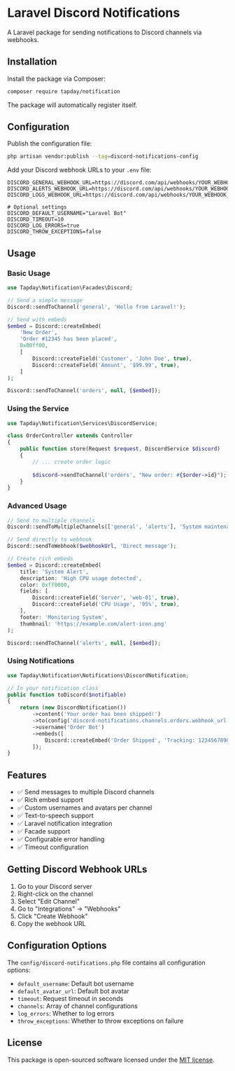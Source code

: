 # Laravel Discord Notifications

A Laravel package for sending notifications to Discord channels via webhooks.

## Installation

Install the package via Composer:

```bash
composer require tapday/notification
```

The package will automatically register itself.

## Configuration

Publish the configuration file:

```bash
php artisan vendor:publish --tag=discord-notifications-config
```

Add your Discord webhook URLs to your `.env` file:

```env
DISCORD_GENERAL_WEBHOOK_URL=https://discord.com/api/webhooks/YOUR_WEBHOOK_ID/YOUR_WEBHOOK_TOKEN
DISCORD_ALERTS_WEBHOOK_URL=https://discord.com/api/webhooks/YOUR_WEBHOOK_ID/YOUR_WEBHOOK_TOKEN
DISCORD_LOGS_WEBHOOK_URL=https://discord.com/api/webhooks/YOUR_WEBHOOK_ID/YOUR_WEBHOOK_TOKEN

# Optional settings
DISCORD_DEFAULT_USERNAME="Laravel Bot"
DISCORD_TIMEOUT=10
DISCORD_LOG_ERRORS=true
DISCORD_THROW_EXCEPTIONS=false
```

## Usage

### Basic Usage

```php
use Tapday\Notification\Facades\Discord;

// Send a simple message
Discord::sendToChannel('general', 'Hello from Laravel!');

// Send with embeds
$embed = Discord::createEmbed(
    'New Order',
    'Order #12345 has been placed',
    0x00ff00,
    [
        Discord::createField('Customer', 'John Doe', true),
        Discord::createField('Amount', '$99.99', true),
    ]
);

Discord::sendToChannel('orders', null, [$embed]);
```

### Using the Service

```php
use Tapday\Notification\Services\DiscordService;

class OrderController extends Controller
{
    public function store(Request $request, DiscordService $discord)
    {
        // ... create order logic
        
        $discord->sendToChannel('orders', "New order: #{$order->id}");
    }
}
```

### Advanced Usage

```php
// Send to multiple channels
Discord::sendToMultipleChannels(['general', 'alerts'], 'System maintenance in 5 minutes');

// Send directly to webhook
Discord::sendToWebhook($webhookUrl, 'Direct message');

// Create rich embeds
$embed = Discord::createEmbed(
    title: 'System Alert',
    description: 'High CPU usage detected',
    color: 0xff0000,
    fields: [
        Discord::createField('Server', 'web-01', true),
        Discord::createField('CPU Usage', '95%', true),
    ],
    footer: 'Monitoring System',
    thumbnail: 'https://example.com/alert-icon.png'
);

Discord::sendToChannel('alerts', null, [$embed]);
```

### Using Notifications

```php
use Tapday\Notification\Notifications\DiscordNotification;

// In your notification class
public function toDiscord($notifiable)
{
    return (new DiscordNotification())
        ->content('Your order has been shipped!')
        ->to(config('discord-notifications.channels.orders.webhook_url'))
        ->username('Order Bot')
        ->embeds([
            Discord::createEmbed('Order Shipped', 'Tracking: 1234567890')
        ]);
}
```

## Features

- ✅ Send messages to multiple Discord channels
- ✅ Rich embed support
- ✅ Custom usernames and avatars per channel
- ✅ Text-to-speech support
- ✅ Laravel notification integration
- ✅ Facade support
- ✅ Configurable error handling
- ✅ Timeout configuration

## Getting Discord Webhook URLs

1. Go to your Discord server
2. Right-click on the channel
3. Select "Edit Channel"
4. Go to "Integrations" → "Webhooks"
5. Click "Create Webhook"
6. Copy the webhook URL

## Configuration Options

The `config/discord-notifications.php` file contains all configuration options:

- `default_username`: Default bot username
- `default_avatar_url`: Default bot avatar
- `timeout`: Request timeout in seconds
- `channels`: Array of channel configurations
- `log_errors`: Whether to log errors
- `throw_exceptions`: Whether to throw exceptions on failure

## License

This package is open-sourced software licensed under the [MIT license](LICENSE).
